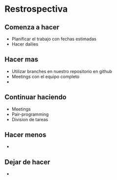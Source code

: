 # Restrospectiva

## Comenza a hacer
-  Planificar el trabajo con fechas estimadas
-  Hacer dailies

## Hacer mas 
-  Utilizar branches en nuestro repositorio en github
-  Meetings con el equipo completo
-  
## Continuar haciendo
-  Meetings
-  Pair-programming
-  Division de tareas
## Hacer menos
-
## Dejar de hacer 
-